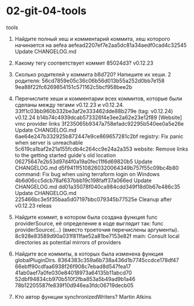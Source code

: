 # 02-git-04-tools
tools

1. Найдите полный хеш и комментарий коммита, хеш которого начинается на aefea
   aefead2207ef7e2aa5dc81a34aedf0cad4c32545 Update CHANGELOG.md

2. Какому тегу соответствует коммит 85024d3?
   v0.12.23

3. Сколько родителей у коммита b8d720? Напишите их хеши.
   2 родителя: 56cd7859e05c36c06b56d013b55a252d0bb7e158 9ea88f22fc6269854151c571162c5bcf958bee2b

4. Перечислите хеши и комментарии всех коммитов, которые были сделаны между тегами v0.12.23 и v0.12.24.
   33ff1c03bb960b332be3af2e333462dde88b279e (tag: v0.12.24) v0.12.24
   b14b74c4939dcab573326f4e3ee2a62e23e12f89 [Website] vmc provider links
   3f235065b9347a758efadc92295b540ee0a5e26e Update CHANGELOG.md
   6ae64e247b332925b872447e9ce869657281c2bf registry: Fix panic when server is unreachable
   5c619ca1baf2e21a155fcdb4c264cc9e24a2a353 website: Remove links to the getting started guide's old location
   06275647e2b53d97d4f0a19a0fec11f6d69820b5 Update CHANGELOG.md
   d5f9411f5108260320064349b757f55c09bc4b80 command: Fix bug when using terraform login on Windows
   4b6d06cc5dcb78af637bbb19c198faff37a066ed Update CHANGELOG.md
   dd01a35078f040ca984cdd349f18d0b67e486c35 Update CHANGELOG.md
   225466bc3e5f35baa5d07197bbc079345b77525e Cleanup after v0.12.23 releas

5. Найдите коммит, в котором была создана функция func providerSource, её определение в коде выглядит так: func providerSource(...) (вместо троеточия перечислены аргументы).
   8c928e83589d90a031f811fae52a81be7153e82f main: Consult local directories as potential mirrors of providers

6. Найдите все коммиты, в которых была изменена функция globalPluginDirs.
   8364383c359a6b738a436d1b7745ccdce178df47
   66ebff90cdfaa6938f26f908c7ebad8d547fea17
   41ab0aef7a0fe030e84018973a64135b11abcd70
   52dbf94834cb970b510f2fba853a5b49ad9b1a46
   78b12205587fe839f10d946ea3fdc06719decb05

7. Кто автор функции synchronizedWriters?
   Martin Atkins 
